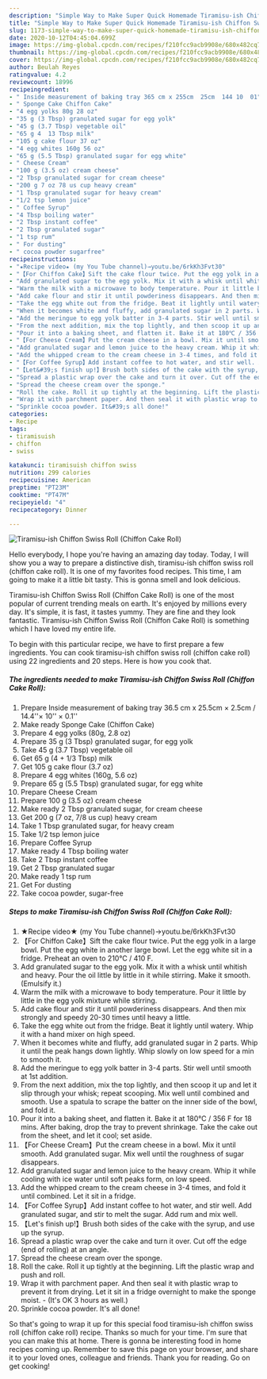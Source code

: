 ```yaml
---
description: "Simple Way to Make Super Quick Homemade Tiramisu-ish Chiffon Swiss Roll (Chiffon Cake Roll)"
title: "Simple Way to Make Super Quick Homemade Tiramisu-ish Chiffon Swiss Roll (Chiffon Cake Roll)"
slug: 1173-simple-way-to-make-super-quick-homemade-tiramisu-ish-chiffon-swiss-roll-chiffon-cake-roll
date: 2020-10-12T04:45:04.699Z
image: https://img-global.cpcdn.com/recipes/f210fcc9acb9908e/680x482cq70/tiramisu-ish-chiffon-swiss-roll-chiffon-cake-roll-recipe-main-photo.jpg
thumbnail: https://img-global.cpcdn.com/recipes/f210fcc9acb9908e/680x482cq70/tiramisu-ish-chiffon-swiss-roll-chiffon-cake-roll-recipe-main-photo.jpg
cover: https://img-global.cpcdn.com/recipes/f210fcc9acb9908e/680x482cq70/tiramisu-ish-chiffon-swiss-roll-chiffon-cake-roll-recipe-main-photo.jpg
author: Beulah Reyes
ratingvalue: 4.2
reviewcount: 18996
recipeingredient:
- " Inside measurement of baking tray 365 cm x 255cm  25cm  144 10  01"
- " Sponge Cake Chiffon Cake"
- "4 egg yolks 80g 28 oz"
- "35 g (3 Tbsp) granulated sugar for egg yolk"
- "45 g (3.7 Tbsp) vegetable oil"
- "65 g 4  13 Tbsp milk"
- "105 g cake flour 37 oz"
- "4 egg whites 160g 56 oz"
- "65 g (5.5 Tbsp) granulated sugar for egg white"
- " Cheese Cream"
- "100 g (3.5 oz) cream cheese"
- "2 Tbsp granulated sugar for cream cheese"
- "200 g 7 oz 78 us cup heavy cream"
- "1 Tbsp granulated sugar for heavy cream"
- "1/2 tsp lemon juice"
- " Coffee Syrup"
- "4 Tbsp boiling water"
- "2 Tbsp instant coffee"
- "2 Tbsp granulated sugar"
- "1 tsp rum"
- " For dusting"
- " cocoa powder sugarfree"
recipeinstructions:
- "★Recipe video★ (my You Tube channel)→youtu.be/6rkKh3Fvt30"
- "【For Chiffon Cake】Sift the cake flour twice. Put the egg yolk in a large bowl. Put the egg white in another large bowl. Let the egg white sit in a fridge. Preheat an oven to 210℃ / 410 F."
- "Add granulated sugar to the egg yolk. Mix it with a whisk until whitish and heavy. Pour the oil little by little in it while stirring. Make it smooth. (Emulsify it.)"
- "Warm the milk with a microwave to body temperature. Pour it little by little in the egg yolk mixture while stirring."
- "Add cake flour and stir it until powderiness disappears. And then mix strongly and speedy 20-30 times until heavy a little."
- "Take the egg white out from the fridge. Beat it lightly until watery. Whip it with a hand mixer on high speed."
- "When it becomes white and fluffy, add granulated sugar in 2 parts. Whip it until the peak hangs down lightly. Whip slowly on low speed for a min to smooth it."
- "Add the meringue to egg yolk batter in 3-4 parts. Stir well until smooth at 1st addition."
- "From the next addition, mix the top lightly, and then scoop it up and let it slip through your whisk; repeat scooping. Mix well until combined and smooth. Use a spatula to scrape the batter on the inner side of the bowl, and fold it."
- "Pour it into a baking sheet, and flatten it. Bake it at 180℃ / 356 F for 18 mins. After baking, drop the tray to prevent shrinkage. Take the cake out from the sheet, and let it cool; set aside."
- "【For Cheese Cream】Put the cream cheese in a bowl. Mix it until smooth. Add granulated sugar. Mix well until the roughness of sugar disappears."
- "Add granulated sugar and lemon juice to the heavy cream. Whip it while cooling with ice water until soft peaks form, on low speed."
- "Add the whipped cream to the cream cheese in 3-4 times, and fold it until combined. Let it sit in a fridge."
- "【For Coffee Syrup】Add instant coffee to hot water, and stir well. Add granulated sugar, and stir to melt the sugar. Add rum and mix well."
- "【Let&#39;s finish up!】Brush both sides of the cake with the syrup, and use up the syrup."
- "Spread a plastic wrap over the cake and turn it over. Cut off the edge (end of rolling) at an angle."
- "Spread the cheese cream over the sponge."
- "Roll the cake. Roll it up tightly at the beginning. Lift the plastic wrap and push and roll."
- "Wrap it with parchment paper. And then seal it with plastic wrap to prevent it from drying. Let it sit in a fridge overnight to make the sponge moist.  (It&#39;s OK 3 hours as well.)"
- "Sprinkle cocoa powder. It&#39;s all done!"
categories:
- Recipe
tags:
- tiramisuish
- chiffon
- swiss

katakunci: tiramisuish chiffon swiss 
nutrition: 299 calories
recipecuisine: American
preptime: "PT23M"
cooktime: "PT47M"
recipeyield: "4"
recipecategory: Dinner

---
```



![Tiramisu-ish Chiffon Swiss Roll (Chiffon Cake Roll)](https://img-global.cpcdn.com/recipes/f210fcc9acb9908e/680x482cq70/tiramisu-ish-chiffon-swiss-roll-chiffon-cake-roll-recipe-main-photo.jpg)

Hello everybody, I hope you're having an amazing day today. Today, I will show you a way to prepare a distinctive dish, tiramisu-ish chiffon swiss roll (chiffon cake roll). It is one of my favorites food recipes. This time, I am going to make it a little bit tasty. This is gonna smell and look delicious.



Tiramisu-ish Chiffon Swiss Roll (Chiffon Cake Roll) is one of the most popular of current trending meals on earth. It's enjoyed by millions every day. It's simple, it is fast, it tastes yummy. They are fine and they look fantastic. Tiramisu-ish Chiffon Swiss Roll (Chiffon Cake Roll) is something which I have loved my entire life.


To begin with this particular recipe, we have to first prepare a few ingredients. You can cook tiramisu-ish chiffon swiss roll (chiffon cake roll) using 22 ingredients and 20 steps. Here is how you cook that.

<!--inarticleads1-->

##### The ingredients needed to make Tiramisu-ish Chiffon Swiss Roll (Chiffon Cake Roll):

1. Prepare  Inside measurement of baking tray 36.5 cm x 25.5cm × 2.5cm / 14.4&#39;&#39;× 10&#39;&#39; × 0.1&#39;&#39;
1. Make ready  Sponge Cake (Chiffon Cake)
1. Prepare 4 egg yolks (80g, 2.8 oz)
1. Prepare 35 g (3 Tbsp) granulated sugar, for egg yolk
1. Take 45 g (3.7 Tbsp) vegetable oil
1. Get 65 g (4 + 1/3 Tbsp) milk
1. Get 105 g cake flour (3.7 oz)
1. Prepare 4 egg whites (160g, 5.6 oz)
1. Prepare 65 g (5.5 Tbsp) granulated sugar, for egg white
1. Prepare  Cheese Cream
1. Prepare 100 g (3.5 oz) cream cheese
1. Make ready 2 Tbsp granulated sugar, for cream cheese
1. Get 200 g (7 oz, 7/8 us cup) heavy cream
1. Take 1 Tbsp granulated sugar, for heavy cream
1. Take 1/2 tsp lemon juice
1. Prepare  Coffee Syrup
1. Make ready 4 Tbsp boiling water
1. Take 2 Tbsp instant coffee
1. Get 2 Tbsp granulated sugar
1. Make ready 1 tsp rum
1. Get  For dusting
1. Take  cocoa powder, sugar-free




<!--inarticleads2-->

##### Steps to make Tiramisu-ish Chiffon Swiss Roll (Chiffon Cake Roll):

1. ★Recipe video★ (my You Tube channel)→youtu.be/6rkKh3Fvt30
1. 【For Chiffon Cake】Sift the cake flour twice. Put the egg yolk in a large bowl. Put the egg white in another large bowl. Let the egg white sit in a fridge. Preheat an oven to 210℃ / 410 F.
1. Add granulated sugar to the egg yolk. Mix it with a whisk until whitish and heavy. Pour the oil little by little in it while stirring. Make it smooth. (Emulsify it.)
1. Warm the milk with a microwave to body temperature. Pour it little by little in the egg yolk mixture while stirring.
1. Add cake flour and stir it until powderiness disappears. And then mix strongly and speedy 20-30 times until heavy a little.
1. Take the egg white out from the fridge. Beat it lightly until watery. Whip it with a hand mixer on high speed.
1. When it becomes white and fluffy, add granulated sugar in 2 parts. Whip it until the peak hangs down lightly. Whip slowly on low speed for a min to smooth it.
1. Add the meringue to egg yolk batter in 3-4 parts. Stir well until smooth at 1st addition.
1. From the next addition, mix the top lightly, and then scoop it up and let it slip through your whisk; repeat scooping. Mix well until combined and smooth. Use a spatula to scrape the batter on the inner side of the bowl, and fold it.
1. Pour it into a baking sheet, and flatten it. Bake it at 180℃ / 356 F for 18 mins. After baking, drop the tray to prevent shrinkage. Take the cake out from the sheet, and let it cool; set aside.
1. 【For Cheese Cream】Put the cream cheese in a bowl. Mix it until smooth. Add granulated sugar. Mix well until the roughness of sugar disappears.
1. Add granulated sugar and lemon juice to the heavy cream. Whip it while cooling with ice water until soft peaks form, on low speed.
1. Add the whipped cream to the cream cheese in 3-4 times, and fold it until combined. Let it sit in a fridge.
1. 【For Coffee Syrup】Add instant coffee to hot water, and stir well. Add granulated sugar, and stir to melt the sugar. Add rum and mix well.
1. 【Let&#39;s finish up!】Brush both sides of the cake with the syrup, and use up the syrup.
1. Spread a plastic wrap over the cake and turn it over. Cut off the edge (end of rolling) at an angle.
1. Spread the cheese cream over the sponge.
1. Roll the cake. Roll it up tightly at the beginning. Lift the plastic wrap and push and roll.
1. Wrap it with parchment paper. And then seal it with plastic wrap to prevent it from drying. Let it sit in a fridge overnight to make the sponge moist. -  (It&#39;s OK 3 hours as well.)
1. Sprinkle cocoa powder. It&#39;s all done!




So that's going to wrap it up for this special food tiramisu-ish chiffon swiss roll (chiffon cake roll) recipe. Thanks so much for your time. I'm sure that you can make this at home. There is gonna be interesting food in home recipes coming up. Remember to save this page on your browser, and share it to your loved ones, colleague and friends. Thank you for reading. Go on get cooking!
